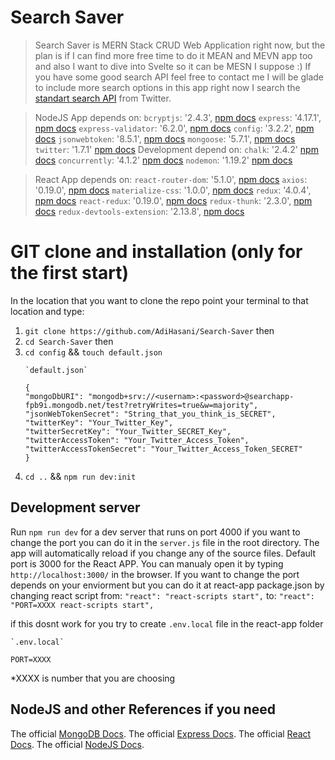 # Search Saver

 > Search Saver is MERN Stack CRUD Web Application right now, but the plan is if I can find more free time to do it MEAN and MEVN app too and also I want to dive into Svelte so it can be MESN I suppose :)
 If you have some good search API feel free to contact me I will be glade to include more search options in this app right now I search the [standart search API](https://developer.twitter.com/en/docs/tweets/search/api-reference/get-search-tweets) from Twitter.
 
 > NodeJS App depends on:
 `bcryptjs`: '2.4.3', [npm docs](https://www.npmjs.com/package/bcryptjs)
 `express`: '4.17.1',   [npm docs](https://www.npmjs.com/package/express)
 `express-validator`: '6.2.0',   [npm docs](https://www.npmjs.com/package/express-validator)
 `config`: '3.2.2',  [npm docs](https://www.npmjs.com/package/config)
 `jsonwebtoken`: '8.5.1',  [npm docs](https://www.npmjs.com/package/jsonwebtoken)
 `mongoose`: '5.7.1',   [npm docs](https://www.npmjs.com/package/mongoose)
 `twitter`: '1.7.1'  [npm docs](https://www.npmjs.com/package/twitter)
Development depend on: 
 `chalk`: '2.4.2'   [npm docs](https://www.npmjs.com/package/chalk)
 `concurrently`: '4.1.2'   [npm docs](https://www.npmjs.com/package/concurrently)
 `nodemon`: '1.19.2'   [npm docs](https://www.npmjs.com/package/nodemon)
 
 > React App depends on:
 `react-router-dom`: '5.1.0', [npm docs](https://www.npmjs.com/package/react-router-dom)
 `axios`: '0.19.0', [npm docs](https://www.npmjs.com/package/axios)
 `materialize-css`: '1.0.0', [npm docs](https://www.npmjs.com/package/materialize-css)
 `redux`: '4.0.4', [npm docs](https://www.npmjs.com/package/redux)
 `react-redux`: '0.19.0', [npm docs](https://www.npmjs.com/package/react-redux)
 `redux-thunk`: '2.3.0', [npm docs](https://www.npmjs.com/package/redux-thunk)
 `redux-devtools-extension`: '2.13.8', [npm docs](https://www.npmjs.com/package/redux-devtools-extension)
 
 # GIT clone and installation (only for the first start)
In the location that you want to clone the repo point your terminal to that location and type:
1. `git clone https://github.com/AdiHasani/Search-Saver` then
2. `cd Search-Saver` then
3. `cd config` && `touch default.json` 
    ```
    `default.json`
    
    {
    "mongoDbURI": "mongodb+srv://<usernam>:<password>@searchapp-fpb9i.mongodb.net/test?retryWrites=true&w=majority",
    "jsonWebTokenSecret": "String_that_you_think_is_SECRET",
    "twitterKey": "Your_Twitter_Key",
    "twitterSecretKey": "Your_Twitter_SECRET_Key",
    "twitterAccessToken": "Your_Twitter_Access_Token",
    "twitterAccessTokenSecret": "Your_Twitter_Access_Token_SECRET"
    }
    ```
4. `cd ..` &&  `npm run dev:init` 

## Development server

Run `npm run dev` for a dev server that runs on port 4000 if you want to change the port you can do it in the `server.js` file in the root directory. The app will automatically reload if you change any of the source files.
Default port is 3000 for the React APP. You can manualy open it by typing `http://localhost:3000/` in the browser. If you want to change the port depends on your enviorment but you can do it at react-app package.json by changing react script 
from: `"react": "react-scripts start",`
to: `"react": "PORT=XXXX react-scripts start",`

if this dosnt work for you try to create `.env.local` file in the react-app folder
````
`.env.local`

PORT=XXXX
````
*XXXX is number that you are choosing

## NodeJS and other References if you need

The official [MongoDB Docs](https://docs.mongodb.com/).
The official [Express Docs](https://expressjs.com/en/starter/installing.html).
The official [React Docs](https://reactjs.org/docs/hello-world.html).
The official [NodeJS Docs](https://nodejs.org/en/docs/).